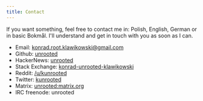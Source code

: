 ```yaml
---
title: Contact
---
```

If you want something, feel free to contact me in: Polish, English, German or in basic Bokmål. I'll understand and get in touch with you as soon as I can.

- Email: [konrad.root.klawikowski@gmail.com](mailto:konrad.root.klawikowski@gmail.com)
- Github: [unrooted](https://github.com/Unrooted)
- HackerNews: [unrooted](https://news.ycombinator.com/user?id=unrooted)
- Stack Exchange: [konrad-unrooted-klawikowski](https://stackexchange.com/users/19184894/konrad-unrooted-klawikowski)
- Reddit: [/u/kunrooted](https://reddit.com/u/kunrooted)
- Twitter: [kunrooted](https://twitter.com/kunrooted)
- Matrix: [unrooted:matrix.org](https://matrix.to/#/@unrooted:matrix.org)
- IRC freenode: unrooted
